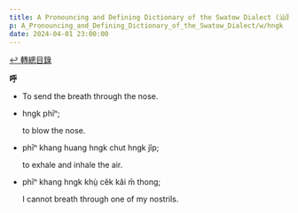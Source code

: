 ```yaml
---
title: A Pronouncing and Defining Dictionary of the Swatow Dialect (汕頭方言音義字典) / hngk
p: A_Pronouncing_and_Defining_Dictionary_of_the_Swatow_Dialect/w/hngk
date: 2024-04-01 23:00:00
---
```


[↩️ 轉總目錄](/A_Pronouncing_and_Defining_Dictionary_of_the_Swatow_Dialect)


**呼**
- To send the breath through the nose.

- hngk phīⁿ;

  to blow the nose.

- phīⁿ khang huang hngk chut hngk jîp;

  to exhale and inhale the air.

- phīⁿ khang hngk khṳ̀ cêk kâi m̄ thong;

  I cannot breath through one of my nostrils.
